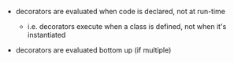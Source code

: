 * decorators are evaluated when code is declared, not at run-time
  - i.e. decorators execute when a class is defined, not when it's instantiated

* decorators are evaluated bottom up (if multiple)